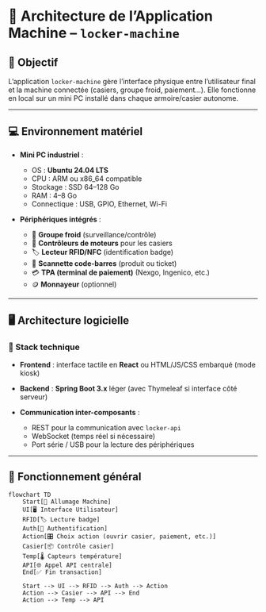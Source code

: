 # 🧠 Architecture de l’Application Machine – `locker-machine`

## 🎯 Objectif

L’application `locker-machine` gère l’interface physique entre l’utilisateur final et la machine connectée (casiers, groupe froid, paiement…). Elle fonctionne en local sur un mini PC installé dans chaque armoire/casier autonome.

---

## 💻 Environnement matériel

* **Mini PC industriel** :

  * OS : **Ubuntu 24.04 LTS**
  * CPU : ARM ou x86\_64 compatible
  * Stockage : SSD 64–128 Go
  * RAM : 4–8 Go
  * Connectique : USB, GPIO, Ethernet, Wi-Fi

* **Périphériques intégrés** :

  * 🧊 **Groupe froid** (surveillance/contrôle)
  * 🔐 **Contrôleurs de moteurs** pour les casiers
  * 🏷️ **Lecteur RFID/NFC** (identification badge)
  * 🧾 **Scannette code-barres** (produit ou ticket)
  * 💳 **TPA (terminal de paiement)** (Nexgo, Ingenico, etc.)
  * 🪙 **Monnayeur** (optionnel)

---

## 🖥️ Architecture logicielle

### 🧩 Stack technique

* **Frontend** : interface tactile en **React** ou HTML/JS/CSS embarqué (mode kiosk)
* **Backend** : **Spring Boot 3.x** léger (avec Thymeleaf si interface côté serveur)
* **Communication inter-composants** :

  * REST pour la communication avec `locker-api`
  * WebSocket (temps réel si nécessaire)
  * Port série / USB pour la lecture des périphériques

---

## 🔄 Fonctionnement général

```mermaid
flowchart TD
    Start[🔌 Allumage Machine]
    UI[🖥️ Interface Utilisateur]
    RFID[🏷️ Lecture badge]
    Auth[🔐 Authentification]
    Action[🎛️ Choix action (ouvrir casier, paiement, etc.)]
    Casier[📦 Contrôle casier]
    Temp[🌡️ Capteurs température]
    API[🌐 Appel API centrale]
    End[✅ Fin transaction]

    Start --> UI --> RFID --> Auth --> Action
    Action --> Casier --> API --> End
    Action --> Temp --> API
```
